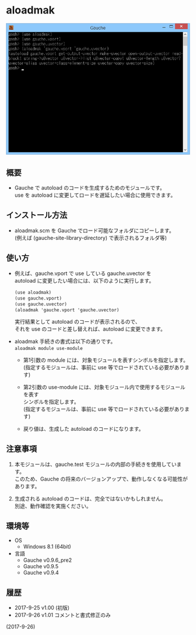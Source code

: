 # aloadmak

![image](image.png)

## 概要
- Gauche で autoload のコードを生成するためのモジュールです。  
  use を autoload に変更してロードを遅延したい場合に使用できます。


## インストール方法
- aloadmak.scm を Gauche でロード可能なフォルダにコピーします。  
  (例えば (gauche-site-library-directory) で表示されるフォルダ等)


## 使い方
- 例えば、gauche.vport で use している gauche.uvector を  
  autoload に変更したい場合には、以下のように実行します。  
  ```
  (use aloadmak)
  (use gauche.vport)
  (use gauche.uvector)
  (aloadmak 'gauche.vport 'gauche.uvector)
  ```
  実行結果として autoload のコードが表示されるので、  
  それを use のコードと差し替えれば、autoload に変更できます。

- aloadmak 手続きの書式は以下の通りです。  
  `aloadmak module use-module`
  - 第1引数の module には、対象モジュールを表すシンボルを指定します。  
    (指定するモジュールは、事前に use 等でロードされている必要があります)
    
  - 第2引数の use-module には、対象モジュール内で使用するモジュールを表す  
    シンボルを指定します。  
    (指定するモジュールは、事前に use 等でロードされている必要があります)
    
  - 戻り値は、生成した autoload のコードになります。


## 注意事項
1. 本モジュールは、gauche.test モジュールの内部の手続きを使用しています。  
   このため、Gauche の将来のバージョンアップで、動作しなくなる可能性があります。

2. 生成される autoload のコードは、完全ではないかもしれません。  
   別途、動作確認を実施ください。


## 環境等
- OS
  - Windows 8.1 (64bit)
- 言語
  - Gauche v0.9.6_pre2
  - Gauche v0.9.5
  - Gauche v0.9.4

## 履歴
- 2017-9-25 v1.00 (初版)
- 2017-9-26 v1.01 コメントと書式修正のみ


(2017-9-26)
